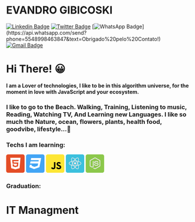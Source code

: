 
# EVANDRO GIBICOSKI

[![Linkedin Badge](https://img.shields.io/badge/-LinkedIn-blue?style=flat-square&logo=Linkedin&logoColor=white&link=https://www.linkedin.com/in/gibifyofficial/)](https://www.linkedin.com/in/gibifyofficial/)
[![Twitter Badge](https://img.shields.io/badge/-Twitter-1ca0f1?style=flat-square&logo=Twitter&logoColor=white&link=https://www.twitter.com/gibify_official)](https://twitter.com/gibify_official)
[![WhatsApp Badge](https://img.shields.io/badge/-WhatsApp-4CA143?style=flat-square&logo=WhatsApp&logoColor=white&link=https://api.whatsapp.com/send?phone=5548998463847&text=Obrigado%20pelo%20Contato!)](https://api.whatsapp.com/send?phone=5548998463847&text=Obrigado%20pelo%20Contato!)
[![Gmail Badge](https://img.shields.io/badge/-Gmail-red?style=flat-square&logo=Gmail&logoColor=white&link=mailto:evandrogibicoski@gmail.com)](mailto:evandrogibicoski@gmail.com)

# Hi There! 😀

#### I am a Lover of technologies, I like to be in this algorithm universe, for the moment in love with JavaScript and your ecosystem.
### I like to go to the Beach. Walking, Training, Listening to music, Reading, Watching TV, And Learning new Languages. I like so much the Nature, ocean, flowers, plants, health food, goodvibe, lifestyle...💜

### Techs I am learning:

![html5](https://github.com/gibify/gibify/blob/master/assets/html5%201.png)
![css3](https://github.com/gibify/gibify/blob/master/assets/css3%201.png)
![javascript](https://github.com/gibify/gibify/blob/master/assets/javascript%201.png)
![reactJS](https://github.com/gibify/gibify/blob/master/assets/reactjs%201.png)
![nodeJS](https://github.com/gibify/gibify/blob/master/assets/node%201.png)

### Graduation:

# IT Managment


